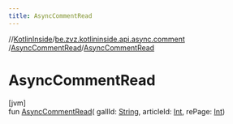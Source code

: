 ```yaml
---
title: AsyncCommentRead
---
```

//[KotlinInside](../../../index.html)/[be.zvz.kotlininside.api.async.comment](../index.html)
/[AsyncCommentRead](index.html)/[AsyncCommentRead](-async-comment-read.html)

# AsyncCommentRead

[jvm]\
fun [AsyncCommentRead](-async-comment-read.html)(
gallId: [String](https://kotlinlang.org/api/latest/jvm/stdlib/kotlin/-string/index.html),
articleId: [Int](https://kotlinlang.org/api/latest/jvm/stdlib/kotlin/-int/index.html),
rePage: [Int](https://kotlinlang.org/api/latest/jvm/stdlib/kotlin/-int/index.html))




